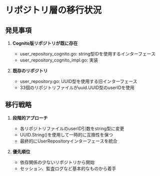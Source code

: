 # リポジトリ層の移行状況

## 発見事項
1. **Cognito版リポジトリが既に存在**
   - user_repository_cognito.go: string型IDを使用するインターフェース
   - user_repository_cognito_impl.go: 実装

2. **既存のリポジトリ**
   - user_repository.go: UUID型を使用する旧インターフェース
   - 33個のリポジトリファイルがuuid.UUID型のuserIDを使用

## 移行戦略
1. **段階的アプローチ**
   - 各リポジトリファイルのuserID引数をstring型に変更
   - UUID.String()を使用して一時的に互換性を保つ
   - 最終的にUserRepositoryインターフェースを統合

2. **優先順位**
   - 依存関係の少ないリポジトリから開始
   - セッション、監査ログなど基本的なものから着手